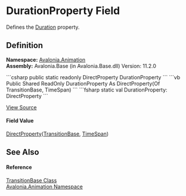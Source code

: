 # DurationProperty Field


Defines the <a href="P_Avalonia_Animation_TransitionBase_Duration">Duration</a> property.



## Definition
**Namespace:** <a href="N_Avalonia_Animation">Avalonia.Animation</a>  
**Assembly:** Avalonia.Base (in Avalonia.Base.dll) Version: 11.2.0

<Tabs groupId="api-code-preview">
<TabItem value="csharp" label="C#">
```csharp
public static readonly DirectProperty<TransitionBase, TimeSpan> DurationProperty
```
</TabItem>
<TabItem value="vb" label="VB">
```vb
Public Shared ReadOnly DurationProperty As DirectProperty(Of TransitionBase, TimeSpan)
```
</TabItem>
<TabItem value="fsharp" label="F#">
```fsharp
static val DurationProperty: DirectProperty<TransitionBase, TimeSpan>
```
</TabItem>
</Tabs>



<a href="https://github.com/AvaloniaUI/Avalonia/tree/master/src/Avalonia.Base/Animation/TransitionBase.cs" title="View the source code">View Source</a>



#### Field Value
<a href="T_Avalonia_DirectProperty_2">DirectProperty</a>(<a href="T_Avalonia_Animation_TransitionBase">TransitionBase</a>, <a href="https://learn.microsoft.com/dotnet/api/system.timespan" target="_blank" rel="noopener noreferrer">TimeSpan</a>)

## See Also


#### Reference
<a href="T_Avalonia_Animation_TransitionBase">TransitionBase Class</a>  
<a href="N_Avalonia_Animation">Avalonia.Animation Namespace</a>  

